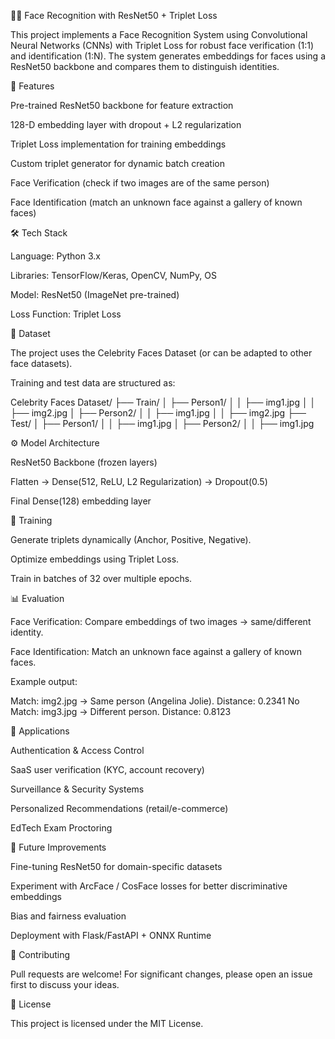 🧑‍💻 Face Recognition with ResNet50 + Triplet Loss

This project implements a Face Recognition System using Convolutional Neural Networks (CNNs) with Triplet Loss for robust face verification (1:1) and identification (1:N). The system generates embeddings for faces using a ResNet50 backbone and compares them to distinguish identities.

📌 Features

Pre-trained ResNet50 backbone for feature extraction

128-D embedding layer with dropout + L2 regularization

Triplet Loss implementation for training embeddings

Custom triplet generator for dynamic batch creation

Face Verification (check if two images are of the same person)

Face Identification (match an unknown face against a gallery of known faces)

🛠️ Tech Stack

Language: Python 3.x

Libraries: TensorFlow/Keras, OpenCV, NumPy, OS

Model: ResNet50 (ImageNet pre-trained)

Loss Function: Triplet Loss

📂 Dataset

The project uses the Celebrity Faces Dataset (or can be adapted to other face datasets).

Training and test data are structured as:

Celebrity Faces Dataset/
├── Train/
│   ├── Person1/
│   │   ├── img1.jpg
│   │   ├── img2.jpg
│   ├── Person2/
│   │   ├── img1.jpg
│   │   ├── img2.jpg
├── Test/
│   ├── Person1/
│   │   ├── img1.jpg
│   ├── Person2/
│   │   ├── img1.jpg

⚙️ Model Architecture

ResNet50 Backbone (frozen layers)

Flatten → Dense(512, ReLU, L2 Regularization) → Dropout(0.5)

Final Dense(128) embedding layer

🚀 Training

Generate triplets dynamically (Anchor, Positive, Negative).

Optimize embeddings using Triplet Loss.

Train in batches of 32 over multiple epochs.

📊 Evaluation

Face Verification: Compare embeddings of two images → same/different identity.

Face Identification: Match an unknown face against a gallery of known faces.

Example output:

Match: img2.jpg -> Same person (Angelina Jolie). Distance: 0.2341
No Match: img3.jpg -> Different person. Distance: 0.8123

🔐 Applications

Authentication & Access Control

SaaS user verification (KYC, account recovery)

Surveillance & Security Systems

Personalized Recommendations (retail/e-commerce)

EdTech Exam Proctoring

📌 Future Improvements

Fine-tuning ResNet50 for domain-specific datasets

Experiment with ArcFace / CosFace losses for better discriminative embeddings

Bias and fairness evaluation

Deployment with Flask/FastAPI + ONNX Runtime

🤝 Contributing

Pull requests are welcome! For significant changes, please open an issue first to discuss your ideas.

📜 License

This project is licensed under the MIT License.

